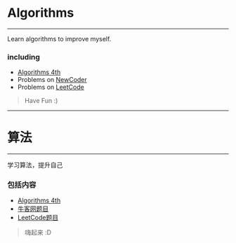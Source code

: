 # Algorithms
---
Learn algorithms to improve myself.

### including
- [Algorithms 4th](https://www.amazon.com/Algorithms-4th-Robert-Sedgewick/dp/032157351X)
- Problems on [NewCoder](https://www.nowcoder.com/activity/oj)
- Problems on [LeetCode](https://leetcode.com/problemset/algorithms/)

> Have Fun :)
---
# 算法
---
学习算法，提升自己

### 包括内容
- [Algorithms 4th](https://www.amazon.com/Algorithms-4th-Robert-Sedgewick/dp/032157351X)
- [牛客网题目](https://www.nowcoder.com/activity/oj)
- [LeetCode题目](https://leetcode.com/problemset/algorithms/)
 
> 嗨起来 :D

